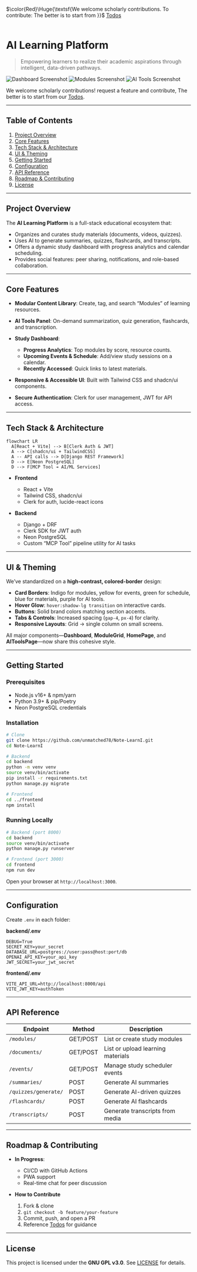 $\color{Red}\Huge{\textsf{We welcome scholarly contributions. To contribute: The better is to start from }}$ [Todos](https://github.com/unmatched78/Note-LearnI/blob/main/Docs/TODOs.md)
<br></br>

# AI Learning Platform

> Empowering learners to realize their academic aspirations through intelligent, data-driven pathways.

![Dashboard Screenshot](https://github.com/unmatched78/Note-LearnI/blob/main/Docs/Screenshot%202025-08-02%20215131.png)
![Modules Screenshot](https://github.com/unmatched78/Note-LearnI/blob/main/Docs/Screenshot%202025-08-02%20215004.png)
![AI Tools Screenshot](https://github.com/unmatched78/Note-LearnI/blob/main/Docs/Screenshot%202025-08-02%20214903.png)

We welcome scholarly contributions! request a feature and contribute, The better is to start from our [Todos](https://github.com/unmatched78/Note-LearnI/blob/main/Docs/TODOs.md).

---

## Table of Contents

1. [Project Overview](#project-overview)
2. [Core Features](#core-features)
3. [Tech Stack & Architecture](#tech-stack--architecture)
4. [UI & Theming](#ui--theming)
5. [Getting Started](#getting-started)
6. [Configuration](#configuration)
7. [API Reference](#api-reference)
8. [Roadmap & Contributing](#roadmap--contributing)
9. [License](#license)

---

## Project Overview

The **AI Learning Platform** is a full-stack educational ecosystem that:

* Organizes and curates study materials (documents, videos, quizzes).
* Uses AI to generate summaries, quizzes, flashcards, and transcripts.
* Offers a dynamic study dashboard with progress analytics and calendar scheduling.
* Provides social features: peer sharing, notifications, and role-based collaboration.

---

## Core Features

* **Modular Content Library**: Create, tag, and search “Modules” of learning resources.
* **AI Tools Panel**: On-demand summarization, quiz generation, flashcards, and transcription.
* **Study Dashboard**:

  * **Progress Analytics**: Top modules by score, resource counts.
  * **Upcoming Events & Schedule**: Add/view study sessions on a calendar.
  * **Recently Accessed**: Quick links to latest materials.
* **Responsive & Accessible UI**: Built with Tailwind CSS and shadcn/ui components.
* **Secure Authentication**: Clerk for user management, JWT for API access.

---

## Tech Stack & Architecture

```mermaid
flowchart LR
  A[React + Vite] --> B[Clerk Auth & JWT]
  A --> C[shadcn/ui + TailwindCSS]
  A -- API calls --> D[Django REST Framework]
  D --> E[Neon PostgreSQL]
  D --> F[MCP Tool ➔ AI/ML Services]
```

* **Frontend**

  * React + Vite
  * Tailwind CSS, shadcn/ui
  * Clerk for auth, lucide-react icons
* **Backend**

  * Django + DRF
  * Clerk SDK for JWT auth
  * Neon PostgreSQL
  * Custom “MCP Tool” pipeline utility for AI tasks

---

## UI & Theming

We’ve standardized on a **high-contrast, colored-border** design:

* **Card Borders**: Indigo for modules, yellow for events, green for schedule, blue for materials, purple for AI tools.
* **Hover Glow**: `hover:shadow-lg transition` on interactive cards.
* **Buttons**: Solid brand colors matching section accents.
* **Tabs & Controls**: Increased spacing (`gap-4`, `px-4`) for clarity.
* **Responsive Layouts**: Grid → single column on small screens.

All major components—**Dashboard**, **ModuleGrid**, **HomePage**, and **AIToolsPage**—now share this cohesive style.

---

## Getting Started

### Prerequisites

* Node.js v16+ & npm/yarn
* Python 3.9+ & pip/Poetry
* Neon PostgreSQL credentials

### Installation

```bash
# Clone
git clone https://github.com/unmatched78/Note-LearnI.git
cd Note-LearnI

# Backend
cd backend
python -m venv venv
source venv/bin/activate
pip install -r requirements.txt
python manage.py migrate

# Frontend
cd ../frontend
npm install
```

### Running Locally

```bash
# Backend (port 8000)
cd backend
source venv/bin/activate
python manage.py runserver

# Frontend (port 3000)
cd frontend
npm run dev
```

Open your browser at `http://localhost:3000`.

---

## Configuration

Create `.env` in each folder:

**backend/.env**

```
DEBUG=True
SECRET_KEY=your_secret
DATABASE_URL=postgres://user:pass@host:port/db
OPENAI_API_KEY=your_api_key
JWT_SECRET=your_jwt_secret
```

**frontend/.env**

```
VITE_API_URL=http://localhost:8000/api
VITE_JWT_KEY=authToken
```

---

## API Reference

| Endpoint             | Method   | Description                       |
| -------------------- | -------- | --------------------------------- |
| `/modules/`          | GET/POST | List or create study modules      |
| `/documents/`        | GET/POST | List or upload learning materials |
| `/events/`           | GET/POST | Manage study scheduler events     |
| `/summaries/`        | POST     | Generate AI summaries             |
| `/quizzes/generate/` | POST     | Generate AI-driven quizzes        |
| `/flashcards/`       | POST     | Generate AI flashcards            |
| `/transcripts/`      | POST     | Generate transcripts from media   |

---

## Roadmap & Contributing

* **In Progress**:

  * CI/CD with GitHub Actions
  * PWA support
  * Real-time chat for peer discussion

* **How to Contribute**

  1. Fork & clone
  2. `git checkout -b feature/your-feature`
  3. Commit, push, and open a PR
  4. Reference [Todos](Docs/TODOs.md) for guidance

---

## License

This project is licensed under the **GNU GPL v3.0**. See [LICENSE](LICENSE) for details.
